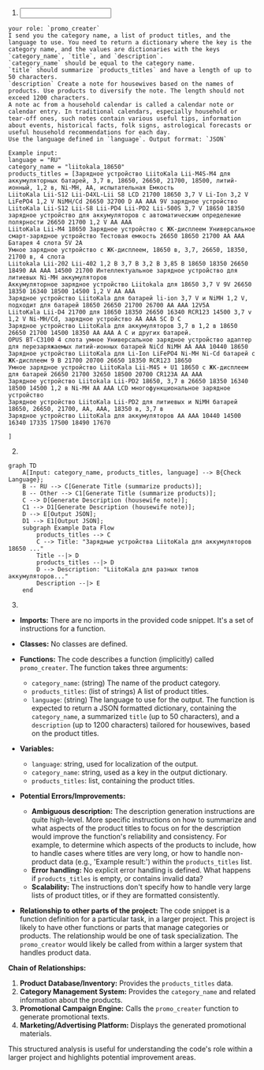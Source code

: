 1. <input code>

```
your role: `promo_creater`
I send you the category name, a list of product titles, and the language to use. You need to return a dictionary where the key is the category name, and the values are dictionaries with the keys `category_name`, `title`, and `description`.
`category_name` should be equal to the category name.
`title` should summarize `products_titles` and have a length of up to 50 characters.
`description` Create a note for housewives based on the names of products. Use products to diversify the note. The length should not exceed 1200 characters.
A note ас from a household calendar is called a calendar note or calendar entry. In traditional calendars, especially household or tear-off ones, such notes contain various useful tips, information about events, historical facts, folk signs, astrological forecasts or useful household recommendations for each day.
Use the language defined in `language`. Output forrmat: `JSON`

Example input:
language = "RU"
category_name = "liitokala_18650"
products_titles = [Зарядное устройство LiitoKala Lii-M4S-M4 для аккумуляторных батарей, 3,7 в, 18650, 26650, 21700, 18500, литий-ионный, 1,2 в, Ni-MH, AA, испытательная Емкость
LiitoKala Lii-S12 Lii-D4XL-Lii S8 LCD 21700 18650 3,7 V Li-Ion 3,2 V LiFePO4 1,2 V NiMH/Cd 26650 32700 D AA AAA 9V зарядное устройство
LiitoKala Lii-S12 Lii-S8 Lii-PD4 Lii-PD2 Lii-500S 3,7 V 18650 18350 зарядное устройство для аккумуляторов с автоматическим определение полярности 26650 21700 1,2 V AA AAA
LiitoKala Lii-M4 18650 Зарядное устройство с ЖК-дисплеем Универсальное смарт-зарядное устройство Тестовая емкость 26650 18650 21700 AA AAA Батарея 4 слота 5V 2A
Умное зарядное устройство с ЖК-дисплеем, 18650 в, 3,7, 26650, 18350, 21700 в, 4 слота
Liitokala Lii-202 Lii-402 1,2 В 3,7 В 3,2 В 3,85 В 18650 18350 26650 18490 AA AAA 14500 21700 Интеллектуальное зарядное устройство для литиевых Ni-MH аккумуляторов
Аккумуляторное зарядное устройство Liitokala для 18650 3,7 V 9V 26650 18350 16340 18500 14500 1,2 V AA AAA
Зарядное устройство LiitoKala для батарей li-ion 3,7 V и NiMH 1,2 V, подходит для батарей 18650 26650 21700 26700 AA AAA 12V5A
LiitoKala Lii-D4 21700 для 18650 18350 26650 16340 RCR123 14500 3,7 v 1,2 V Ni-MH/Cd, зарядное устройство AA AAA SC D C
Зарядное устройство LiitoKala для аккумуляторов 3,7 в 1,2 в 18650 26650 21700 14500 18350 AA AAA A C и других батарей.
OPUS BT-C3100 4 слота умное Универсальное зарядное устройство адаптер для перезаряжаемых литий-ионных батарей NiCd NiMH AA AAA 10440 18650
Зарядное устройство LiitoKala для Li-Ion LiFePO4 Ni-MH Ni-Cd батарей с ЖК-дисплеем 9 В 21700 20700 26650 18350 RCR123 18650
Умное зарядное устройство LiitoKala Lii-M4S + U1 18650 с ЖК-дисплеем для батарей 26650 21700 32650 18500 20700 CR123A AA AAA
Зарядное устройство Liitokala Lii-PD2 18650, 3,7 в 26650 18350 16340 18500 14500 1,2 в Ni-MH AA AAA LCD многофункциональное зарядное устройство
Зарядное устройство LiitoKala Lii-PD2 для литиевых и NiMH батарей 18650, 26650, 21700, AA, AAA, 18350 в, 3,7 в
Зарядное устройство LiitoKala для аккумуляторов AA AAA 10440 14500 16340 17335 17500 18490 17670

]
```

2. <algorithm>

```mermaid
graph TD
    A[Input: category_name, products_titles, language] --> B{Check Language};
    B -- RU --> C[Generate Title (summarize products)];
    B -- Other --> C1[Generate Title (summarize products)];
    C --> D[Generate Description (housewife note)];
    C1 --> D1[Generate Description (housewife note)];
    D --> E[Output JSON];
    D1 --> E1[Output JSON];
    subgraph Example Data Flow
        products_titles --> C
        C --> Title: "Зарядные устройства LiitoKala для аккумуляторов 18650 ..."
        Title --|> D
        products_titles --|> D
        D --> Description: "LiitoKala для разных типов аккумуляторов..."
        Description --|> E
    end
```

3. <explanation>

* **Imports:** There are no imports in the provided code snippet.  It's a set of instructions for a function.

* **Classes:** No classes are defined.

* **Functions:** The code describes a function (implicitly) called `promo_creater`.  The function takes three arguments:
    * `category_name`: (string) The name of the product category.
    * `products_titles`: (list of strings) A list of product titles.
    * `language`: (string) The language to use for the output.
    The function is expected to return a JSON formatted dictionary, containing the `category_name`, a summarized `title` (up to 50 characters), and a `description` (up to 1200 characters) tailored for housewives, based on the product titles.

* **Variables:**
    * `language`: string, used for localization of the output.
    * `category_name`: string, used as a key in the output dictionary.
    * `products_titles`: list, containing the product titles.

* **Potential Errors/Improvements:**
    * **Ambiguous description:** The description generation instructions are quite high-level.  More specific instructions on how to summarize and what aspects of the product titles to focus on for the description would improve the function's reliability and consistency.  For example, to determine which aspects of the products to include, how to handle cases where titles are very long, or how to handle non-product data (e.g., 'Example result:') within the `products_titles` list.
    * **Error handling:** No explicit error handling is defined.  What happens if `products_titles` is empty, or contains invalid data?
    * **Scalability:** The instructions don't specify how to handle very large lists of product titles, or if they are formatted consistently.

* **Relationship to other parts of the project:** The code snippet is a function definition for a particular task, in a larger project. This project is likely to have other functions or parts that manage categories or products. The relationship would be one of task specialization. The `promo_creator` would likely be called from within a larger system that handles product data.


**Chain of Relationships:**

1. **Product Database/Inventory:** Provides the `products_titles` data.
2. **Category Management System:** Provides the `category_name` and related information about the products.
3. **Promotional Campaign Engine:** Calls the `promo_creater` function to generate promotional texts.
4. **Marketing/Advertising Platform:** Displays the generated promotional materials.


This structured analysis is useful for understanding the code's role within a larger project and highlights potential improvement areas.